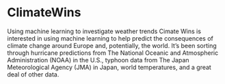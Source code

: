 # ClimateWins
Using machine learning to investigate weather trends
Cimate Wins is interested in using machine learning to help predict the consequences of climate
change around Europe and, potentially, the world. It’s been sorting through hurricane predictions
from The National Oceanic and Atmospheric Administration (NOAA) in the U.S., typhoon data
from The Japan Meteorological Agency (JMA) in Japan, world temperatures, and a great deal of
other data.

